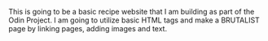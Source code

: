 This is going to be a basic recipe website that I am building as part of the Odin Project.
I am going to utilize basic HTML tags and make a BRUTALIST page by linking pages, adding
images and text.
